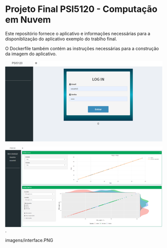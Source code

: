 
# Projeto Final PSI5120 - Computação em Nuvem

Este repositório fornece o aplicativo e informações necessárias para a disponiblização do aplicativo exemplo do trablho final.

O Dockerfile também contém as instruções necessárias para a construção da imagem do aplicativo.

![LOGIN](https://github.com/wesleyloubar/TrabalhoFinalComputacaoEmNuvem/blob/main/imagens/login.PNG?raw=true)

![INTERFACE](https://github.com/wesleyloubar/TrabalhoFinalComputacaoEmNuvem/blob/main/imagens/interface.PNG?raw=true).

imagens/interface.PNG
